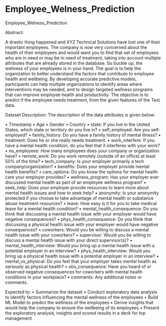 # Employee_Welness_Prediction
Employee_Welness_Prediction

Abstract:

A drastic thing happened and XYZ Technical Solutions have lost one of their important employees. The company is now very concerned about the health of their employees and would want you to find that set of employees who are in need or may be in need of treatment, taking into account multiple attributes that are already stored in the database. So buckle up, the wellness of your employees is in your hand. 
The goal is to help the organization to better understand the factors that contribute to employee health and wellbeing. By developing accurate predictive models, participants can help multiple organizations to identify areas where interventions may be needed, and to design targeted wellness programs that can improve employee health and productivity. The objective is to predict if the employee needs treatment, from the given features of the Test data.

Dataset Description: The description of the data attributes is given below:

• Timestamp
• Age
• Gender
• Country
• state: If you live in the United States, which state or territory do you live in?
• self_employed: Are you self-employed?
• family_history: Do you have a family history of mental illness?
• treatment: Does he or she really needs treatment.
• work_interfere: If you have a mental health condition, do you feel that it interferes with your work?
• no_employees: How many employees does your company or organization have?
• remote_work: Do you work remotely (outside of an office) at least 50% of the time?
• tech_company: Is your employer primarily a tech company/organization?
• benefits: Does your employer provide mental health benefits?
• care_options: Do you know the options for mental health care your employer provides?
• wellness_program: Has your employer ever discussed mental health as part of an employee wellness program?
• seek_help: Does your employer provide resources to learn more about mental health issues and how to seek help?
• anonymity: Is your anonymity protected if you choose to take advantage of mental health or substance abuse treatment resources?
• leave: How easy is it for you to take medical leave for a mental health condition?
• mental_health_consequence: Do you think that discussing a mental health issue with your employer would have negative consequences?
• phys_health_consequence: Do you think that discussing a physical health issue with your employer would have negative consequences?
• coworkers: Would you be willing to discuss a mental health issue with your coworkers?
• supervisor: Would you be willing to discuss a mental health issue with your direct supervisor(s)?
• mental_health_interview: Would you bring up a mental health issue with a potential employer in an interview?
• phys_health_interview: Would you bring up a physical health issue with a potential employer in an interview?
• mental_vs_physical: Do you feel that your employer takes mental health as seriously as physical health?
• obs_consequence: Have you heard of or observed negative consequences for coworkers with mental health conditions in your workplace?
• comments: Any additional notes or comments.

Expected to:
•	Summarize the dataset
•	Conduct exploratory data analysis to identify factors influencing the mental wellness of the employees
•	Build ML Model to predict the wellness of the employees
•	Derive insights that would help the company to ensure the wellbeing of its employees
•	Present the exploratory analysis, insights and scored results in a deck for top management


